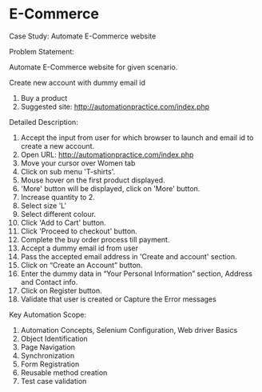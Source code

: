 # E-Commerce
Case Study: Automate E-Commerce website

Problem Statement:  

Automate E-Commerce website for given scenario.

Create new account with dummy email id
 1. Buy a product
 2. Suggested site: http://automationpractice.com/index.php

Detailed Description:
1.	Accept the input from user for which browser to launch and email id to create a new account.
2.	Open URL: http://automationpractice.com/index.php
3.	Move your cursor over Women tab
4.	Click on sub menu 'T-shirts'.
1.	Mouse hover on the first product displayed.
2.	'More' button will be displayed, click on 'More' button.
3.	Increase quantity to 2.
4.	Select size 'L'
5.	Select different colour.
6.	Click 'Add to Cart' button.
7.	Click 'Proceed to checkout' button.
8.	Complete the buy order process till payment.
9.	Accept a dummy email id from user
10.	Pass the accepted email address in 'Create and account' section.
11.	Click on “Create an Account” button.
12.	Enter the dummy data in “Your Personal Information” section, Address and Contact info.
13.	Click on Register button.
14.	Validate that user is created or Capture the Error messages



Key Automation Scope:
1.	Automation Concepts, Selenium Configuration, Web driver Basics
2.	Object Identification
3.	Page Navigation
4.	Synchronization
5.	Form Registration
6.	Reusable method creation
7.	Test case validation
